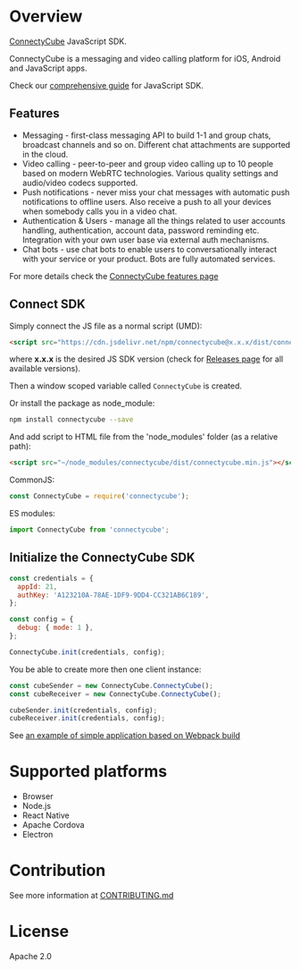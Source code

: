 # Overview

[ConnectyCube](https://connectycube.com) JavaScript SDK.

ConnectyCube is a messaging and video calling platform for iOS, Android and JavaScript apps.

Check our [comprehensive guide](https://developers.connectycube.com/js/) for JavaScript SDK.

## Features

- Messaging - first-class messaging API to build 1-1 and group chats, broadcast channels and so on. Different chat attachments are supported in the cloud.
- Video calling - peer-to-peer and group video calling up to 10 people based on modern WebRTC technologies. Various quality settings and audio/video codecs supported.
- Push notifications - never miss your chat messages with automatic push notifications to offline users. Also receive a push to all your devices when somebody calls you in a video chat.
- Authentication & Users - manage all the things related to user accounts handling, authentication, account data, password reminding etc. Integration with your own user base via external auth mechanisms.
- Chat bots - use chat bots to enable users to conversationally interact with your service or your product. Bots are fully automated services.

For more details check the [ConnectyCube features page](https://connectycube.com/features)

## Connect SDK

Simply connect the JS file as a normal script (UMD):

```html
<script src="https://cdn.jsdelivr.net/npm/connectycube@x.x.x/dist/connectycube.min.js"></script>
```

where **x.x.x** is the desired JS SDK version (check for [Releases page](https://github.com/ConnectyCube/connectycube-js-sdk-releases/releases) for all available versions).

Then a window scoped variable called `ConnectyCube` is created.

Or install the package as node_module:

```bash
npm install connectycube --save
```

And add script to HTML file from the 'node_modules' folder (as a relative path):

```html
<script src="~/node_modules/connectycube/dist/connectycube.min.js"></script>
```

CommonJS:

```javascript
const ConnectyCube = require('connectycube');
```

ES modules:

```javascript
import ConnectyCube from 'connectycube';
```

## Initialize the ConnectyCube SDK

```javascript
const credentials = {
  appId: 21,
  authKey: 'A123210A-78AE-1DF9-9DD4-CC321AB6C189',
};

const config = {
  debug: { mode: 1 },
};

ConnectyCube.init(credentials, config);
```

You be able to create more then one client instance:

```javascript
const cubeSender = new ConnectyCube.ConnectyCube();
const cubeReceiver = new ConnectyCube.ConnectyCube();

cubeSender.init(credentials, config);
cubeReceiver.init(credentials, config);
```

See [an example of simple application based on Webpack build](https://github.com/ConnectyCube/connectycube-js-samples/tree/master/sample-webpack-build-app)

# Supported platforms

- Browser
- Node.js
- React Native
- Apache Cordova
- Electron

# Contribution

See more information at [CONTRIBUTING.md](.github/CONTRIBUTING.md)

# License

Apache 2.0
